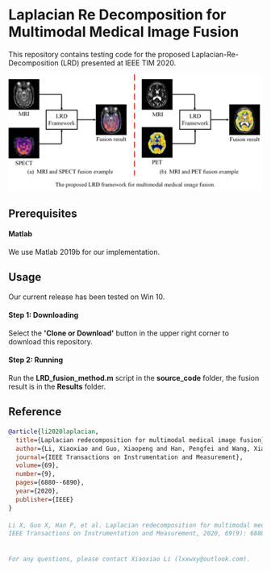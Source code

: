 # Laplacian Re Decomposition for Multimodal Medical Image Fusion
This repository contains testing code for the proposed Laplacian-Re-Decomposition (LRD) presented at IEEE TIM 2020.

![image](https://github.com/MDLW/Medical-Image-Fusion/blob/master/Schematic_Diagram/Fig3.png)

## Prerequisites
#### Matlab
We use Matlab 2019b for our implementation.

## Usage
Our current release has been tested on Win 10.
#### Step 1: Downloading
Select the **'Clone or Download'** button in the upper right corner to download this repository.
#### Step 2: Running
Run the **LRD_fusion_method.m** script in the **source_code** folder, the fusion result is in the **Results** folder.


## Reference

```bibtex
@article{li2020laplacian,
  title={Laplacian redecomposition for multimodal medical image fusion},
  author={Li, Xiaoxiao and Guo, Xiaopeng and Han, Pengfei and Wang, Xiang and Li, Huaguang and Luo, Tao},
  journal={IEEE Transactions on Instrumentation and Measurement},
  volume={69},
  number={9},
  pages={6880--6890},
  year={2020},
  publisher={IEEE}
}

Li X, Guo X, Han P, et al. Laplacian redecomposition for multimodal medical image fusion[J]. 
IEEE Transactions on Instrumentation and Measurement, 2020, 69(9): 6880-6890.
    
    
For any questions, please contact Xiaoxiao Li (lxxwxy@outlook.com).


